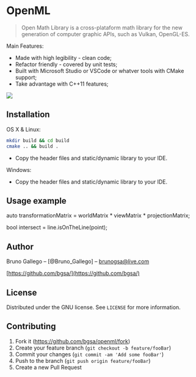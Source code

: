 # OpenML
> Open Math Library is a cross-plataform math library for the new generation of computer graphic APIs, such as Vulkan, OpenGL-ES.




Main Features:

* Made with high legibility - clean code;
* Refactor friendly - covered by unit tests;
* Built with Microsoft Studio or VSCode or whatver tools with CMake support;
* Take advantage with C++11 features;

![](header.png)



## Installation

OS X & Linux:

```sh
mkdir build && cd build
cmake .. && build .
```

* Copy the header files and static/dynamic library to your IDE.

Windows:

* Copy the header files and static/dynamic library to your IDE.



## Usage example

auto transformationMatrix = worldMatrix * viewMatrix * projectionMatrix;

bool intersect = line.isOnTheLine(point);




## Author

Bruno Gallego – [@Bruno_Gallego] – brunogsa@live.com

[https://github.com/bgsa/](https://github.com/bgsa/)


## License

Distributed under the GNU license. See ``LICENSE`` for more information.





## Contributing

1. Fork it (<https://github.com/bgsa/openml/fork>)
2. Create your feature branch (`git checkout -b feature/fooBar`)
3. Commit your changes (`git commit -am 'Add some fooBar'`)
4. Push to the branch (`git push origin feature/fooBar`)
5. Create a new Pull Request

<!-- Markdown link & img dfn's -->
[npm-image]: https://img.shields.io/npm/v/datadog-metrics.svg?style=flat-square
[npm-url]: https://npmjs.org/package/datadog-metrics
[npm-downloads]: https://img.shields.io/npm/dm/datadog-metrics.svg?style=flat-square
[travis-image]: https://img.shields.io/travis/dbader/node-datadog-metrics/master.svg?style=flat-square
[travis-url]: https://travis-ci.org/dbader/node-datadog-metrics
[wiki]: https://github.com/yourname/yourproject/wiki
